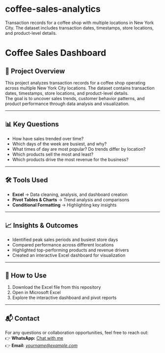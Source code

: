 # coffee-sales-analytics
Transaction records for a coffee shop with multiple locations in New York City. The dataset includes transaction dates, timestamps, store locations, and product-level details.
# Coffee Sales Dashboard

## 📌 Project Overview
This project analyzes transaction records for a coffee shop operating across multiple New York City locations. The dataset contains transaction dates, timestamps, store locations, and product-level details.  
The goal is to uncover sales trends, customer behavior patterns, and product performance through data analysis and visualization.

---

## 📊 Key Questions
- How have sales trended over time?  
- Which days of the week are busiest, and why?  
- What times of day are most popular? Do trends differ by location?  
- Which products sell the most and least?  
- Which products drive the most revenue for the business?  

---

## 🛠 Tools Used
- **Excel** → Data cleaning, analysis, and dashboard creation  
- **Pivot Tables & Charts** → Trend analysis and comparisons  
- **Conditional Formatting** → Highlighting key insights  

---

## 📈 Insights & Outcomes
- Identified peak sales periods and busiest store days  
- Compared performance across different locations  
- Highlighted top-performing products and revenue drivers  
- Created an interactive Excel dashboard for visualization  

---

## 🚀 How to Use
1. Download the Excel file from this repository  
2. Open in Microsoft Excel  
3. Explore the interactive dashboard and pivot reports  

---

## 📬 Contact
For any questions or collaboration opportunities, feel free to reach out:  
👉 **WhatsApp:** [Chat with me](https://wa.me/233202551703)  
👉 **Email:** *yourname@example.com*  
